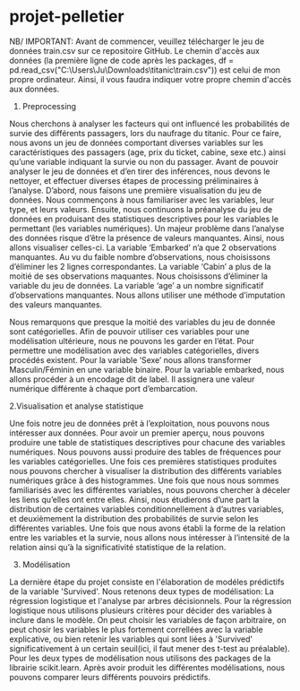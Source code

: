 # projet-pelletier

NB/ IMPORTANT: Avant de commencer, veuillez télécharger le jeu de données train.csv sur ce repositoire GitHub.
               Le chemin d'accès aux données (la première ligne de code après les packages, df = pd.read_csv("C:\\Users\\Ju\\Downloads\\titanic\\train.csv"))
               est celui de mon propre ordinateur. Ainsi, il vous faudra indiquer votre propre chemin d'accès aux données.



1. Preprocessing

Nous cherchons à analyser les facteurs qui ont influencé les probabilités de survie des différents passagers, lors du naufrage du titanic. Pour ce faire, nous avons un jeu de données comportant diverses variables sur les caractéristiques des passagers (age, prix du ticket, cabine, sexe etc.) ainsi qu’une variable indiquant la survie ou non du passager.
Avant de pouvoir analyser le jeu de données et d’en tirer des inférences, nous devons le nettoyer, et effectuer diverses étapes de processing préliminaires à l’analyse.
D’abord, nous faisons une première visualisation du jeu de données. Nous commençons à nous familiariser avec les variables, leur type, et leurs valeurs.
Ensuite, nous continuons la préanalyse du jeu de données en produisant des statistiques descriptives pour les variables le permettant (les variables numériques).
Un majeur problème dans l’analyse des données risque d’être la présence de valeurs manquantes. Ainsi, nous allons visualiser celles-ci. 
La variable ‘Embarked’ n’a que 2 observations manquantes. Au vu du faible nombre d’observations, nous choisissons d’éliminer les 2 lignes correspondantes. 
La variable ‘Cabin’ a plus de la moitié de ses observations maquantes. Nous choisissons d’éliminer la variable du jeu de données.
La variable ‘age’ a un nombre significatif d’observations manquantes. Nous allons utiliser une méthode d’imputation des valeurs manquantes.

Nous remarquons que presque la moitié des variables du jeu de donnée sont catégorielles. Afin de pouvoir utiliser ces variables pour une modélisation ultérieure, nous ne pouvons les garder en l’état. 
Pour permettre une modélisation avec des variables catégorielles, divers procédés existent. Pour la variable ‘Sexe’ nous allons transformer Masculin/Féminin en une variable binaire.
Pour la variable embarked, nous allons procéder à un encodage dit de label. Il assignera une valeur numérique différente à chaque port d’embarcation.

2.Visualisation et analyse statistique

Une fois notre jeu de données prêt à l’exploitation, nous pouvons nous intéresser aux données.
Pour avoir un premier aperçu, nous pouvons produire une table de statistiques descriptives pour chacune des variables numériques.
Nous pouvons aussi produire des tables de fréquences pour les variables catégorielles. 
Une fois ces premières statistiques produites nous pouvons chercher à visualiser la distribution des différents variables numériques grâce à des histogrammes.
Une fois que nous nous sommes familiarisés avec les différentes variables, nous pouvons chercher à déceler les liens qu’elles ont entre elles. Ainsi, nous étudierons d’une part la distribution de certaines variables conditionnellement à d’autres variables, et deuxièmement la distribution des probabilités de survie selon les différentes variables. 
Une fois que nous avons établi la forme de la relation entre les variables et la survie, nous allons nous intéresser à l’intensité de la relation ainsi qu’à la significativité statistique de la relation. 

3. Modélisation

La dernière étape du projet consiste en l'élaboration de modéles prédictifs de la variable 'Survived'.
Nous retenons deux types de modélisation: La régression logistique et l'analyse par arbres décisionnels.
Pour la régression logistique nous utilisons plusieurs critères pour décider des variables à inclure dans le modèle. On peut choisir les variables de façon arbitraire, on peut chosir les variables le plus fortement correllées avec la variable explicative, ou bien retenir les variables qui sont liées à 'Survived' significativement à un certain seuil(ici, il faut mener des t-test au préalable).
Pour les deux types de modélisation nous utilisons des packages de la librairie scikit.learn.
Après avoir produit les différentes modélisations, nous pouvons comparer leurs différents pouvoirs prédictifs.
